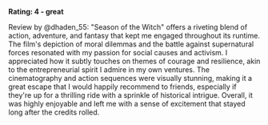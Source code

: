**Rating: 4 - great**

Review by @dhaden_55: "Season of the Witch" offers a riveting blend of action, adventure, and fantasy that kept me engaged throughout its runtime. The film's depiction of moral dilemmas and the battle against supernatural forces resonated with my passion for social causes and activism. I appreciated how it subtly touches on themes of courage and resilience, akin to the entrepreneurial spirit I admire in my own ventures. The cinematography and action sequences were visually stunning, making it a great escape that I would happily recommend to friends, especially if they're up for a thrilling ride with a sprinkle of historical intrigue. Overall, it was highly enjoyable and left me with a sense of excitement that stayed long after the credits rolled.